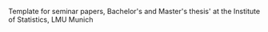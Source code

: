 Template for seminar papers, Bachelor's and Master's thesis' at the Institute of Statistics, LMU Munich
